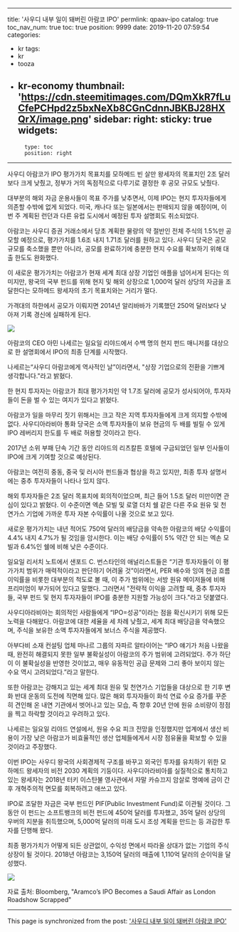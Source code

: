 
---
title: '사우디 내부 일이 돼버린 아람코 IPO'
permlink: qpaav-ipo
catalog: true
toc_nav_num: true
toc: true
position: 9999
date: 2019-11-20 07:59:54
categories:
- kr
tags:
- kr
- tooza
- kr-economy
thumbnail: 'https://cdn.steemitimages.com/DQmXkR7fLuCfePCHpd2z5bxNeXb8CGnCdnnJBKBJ28HXQrX/image.png'
sidebar:
    right:
        sticky: true
widgets:
    -
        type: toc
        position: right
---


사우디 아람코가 IPO 평가가치 목표치를 모하메드 빈 살만 왕세자의 목표치인 2조 달러보다 크게 낮췄고, 정부가 거의 독점적으로 다루기로 결정한 후 공모 규모도 낮췄다. 

대부분의 해외 자금 운용사들이 목표 주가를 낮추면서, 이제 IPO는 현지 투자자들에게 의존할 수밖에 없게 되었다. 미국, 캐나다 또는 일본에서는 판매되지 않을 예정이며, 이번 주 계획된 런던과 다른 유럽 도시에서 예정된 투자 설명회도 취소되었다.  

아람코는 사우디 증권 거래소에서 당초 계획한 물량의 약 절반인 전체 주식의 1.5%만 공모할 예정으로, 평가가치를 1.6조 내지 1.71조 달러를 원하고 있다. 사우디 당국은 공모 규모를 축소했을 뿐만 아니라, 공모를 완료하기에 충분한 현지 수요를 확보하기 위해 대출 한도도 완화했다. 

이 새로운 평가가치는 아람코가 현재 세계 최대 상장 기업인 애플을 넘어서게 된다는 의미지만, 왕국의 국부 펀드를 위해 현지 및 해외 상장으로 1,000억 달러 상당의 자금을 조달한다는 모하메드 왕세자의 초기 목표치와는 거리가 멀다. 

가격대의 하한에서 공모가 이뤄지면 2014년 알리바바가 기록했던 250억 달러보다 낮아져 기록 경신에 실패하게 된다. 

![](https://cdn.steemitimages.com/DQmXkR7fLuCfePCHpd2z5bxNeXb8CGnCdnnJBKBJ28HXQrX/image.png)

아람코의 CEO 아민 나세르는 일요일 리야드에서 수백 명의 현지 펀드 매니저를 대상으로 한 설명회에서 IPO의 최종 단계를 시작했다. 

나세르는“사우디 아람코에게 역사적인 날”이라면서, "상장 기업으로의 전환을 기쁘게 생각합니다."라고 밝혔다.  

한 현지 투자자는 아람코가 최대 평가가치인 약 1.7조 달러에 공모가 성사되어야, 투자자들이 돈을 벌 수 있는 여지가 있다고 밝혔다. 

아람코가 일을 마무리 짓기 위해서는 크고 작은 지역 투자자들에게 크게 의지할 수밖에 없다. 사우디아라비아 통화 당국은 소액 투자자들이 보유 현금의 두 배를 빌릴 수 있게 IPO 레버리지 한도를 두 배로 허용할 것이라고 한다.  

2017년 소위 부패 단속 기간 동안 리야드의 리츠칼튼 호텔에 구금되었던 일부 인사들이 IPO에 크게 기여할 것으로 예상된다.  

아람코는 여전히 중동, 중국 및 러시아 펀드들과 협상을 하고 있지만, 최종 투자 설명서에는 중추 투자자들이 나타나 있지 않다.  

해외 투자자들은 2조 달러 목표치에 회의적이었으며, 최근 들어 1.5조 달러 미만이면 관심이 있다고 밝혔다. 이 수준이면 엑손 모빌 및 로열 더치 쉘 같은 다른 주요 원유 및 천연가스 기업에 가까운 투자 자본 수익률이 나올 것으로 보고 있다.  

새로운 평가가치는 내년 적어도 750억 달러의 배당금을 약속한 아람코의 배당 수익률이 4.4% 내지 4.7%가 될 것임을 암시한다. 이는 배당 수익률이 5% 약간 안 되는 엑손 모빌과 6.4%인 쉘에 비해 낮은 수준이다.  

일요일 리서치 노트에서 샌포드 C. 번스타인의 애널리스트들은 “기관 투자자들이 이 평가가치 범위가 매력적이라고 ​​판단하기 어려울 것”이라면서, PER 배수와 잉여 현금 흐름 이익률을 비롯한 대부분의 척도로 볼 때, 이 주가 범위에는 서방 원유 메이저들에 비해 프리미엄이 부가되어 있다고 말했다. 그러면서 "전략적 이익을 고려할 때, 중추 투자자들, 국부 펀드 및 현지 투자자들이 IPO를 충분한 지원할 가능성이 크다."라고 덧붙였다.  

사우디아라비아는 회의적인 사람들에게 “IPO=성공”이라는 점을 확신시키기 위해 모든 노력을 다해왔다. 아람코에 대한 세율을 세 차례 낮췄고, 세계 최대 배당금을 약속했으며, 주식을 보유한 소액 투자자들에게 보너스 주식을 제공했다. 

아부다비 소재 컨설팅 업체 마나르 그룹의 자파르 알타이어는 “IPO 얘기가 처음 나왔을 때, 완전히 해결되지 못한 일부 불확실성이 아람코의 주가 범위에 고려되었다. 주가 하단이 이 불확실성을 반영한 것이었고, 매우 유동적인 공급 문제와 그리 좋아 보이지 않는 수요 역시 고려되었다.”라고 말한다.  

또한 아람코는 강해지고 있는 세계 최대 원유 및 천연가스 기업들을 대상으로 한 기후 변화 반대 운동의 도전에 직면해 있다. 많은 해외 투자자들이 화석 연료 수요 증가를 꾸준히 견인해 온 내연 기관에서 벗어나고 있는 모습, 즉 향후 20년 안에 원유 소비량이 정점을 찍고 하락할 것이라고 우려하고 있다. 

나세르는 일요일 리야드 연설에서, 원유 수요 피크 전망을 인정했지만 업계에서 생산 비용이 가장 낮은 아람코가 비효율적인 생산 업체들에게서 시장 점유율을 확보할 수 있을 것이라고 주장했다. 

이번 IPO는 사우디 왕국의 사회경제적 구조를 바꾸고 외국인 투자를 유치하기 위한 모하메드 왕세자의 비전 2030 계획의 기둥이다. 사우디아라비아를 실질적으로 통치하고 있는 왕세자는 2018년 터키 이스탄불 영사관에서 자말 카슈끄지 암살로 명예에 금이 간 후 개혁주의적 면모를 회복하려고 애쓰고 있다. 

IPO로 조달한 자금은 국부 펀드인 PIF(Public Investment Fund)로 이관될 것이다. 그동안 이 펀드는 소프트뱅크의 비전 펀드에 450억 달러를 투자했고, 35억 달러 상당의 우버의 지분을 취득했으며, 5,000억 달러의 미래 도시 조성 계획을 만드는 등 과감한 투자를 단행해 왔다. 

최종 평가가치가 어떻게 되든 상관없이, 수익성 면에서 따라올 상대가 없는 기업의 주식 상장이 될 것이다. 2018년 아람코는 3,150억 달러의 매출에 1,110억 달러의 순이익을 달성했다.

![](https://cdn.steemitimages.com/DQmeAE2wSoYHwwYF8LjnJqbWAkS4ngHQKJn3jL1HAkFzVLe/image.png)

자료 출처: Bloomberg, "Aramco’s IPO Becomes a Saudi Affair as London Roadshow Scrapped"

- - -

This page is synchronized from the post: ['사우디 내부 일이 돼버린 아람코 IPO'](https://steemit.com/@pius.pius/qpaav-ipo)
